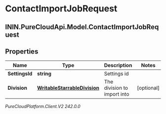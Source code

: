 # ContactImportJobRequest

## ININ.PureCloudApi.Model.ContactImportJobRequest

## Properties

|Name | Type | Description | Notes|
|------------ | ------------- | ------------- | -------------|
| **SettingsId** | **string** | Settings id | |
| **Division** | [**WritableStarrableDivision**](WritableStarrableDivision) | The division to import into | [optional] |



_PureCloudPlatform.Client.V2 242.0.0_
